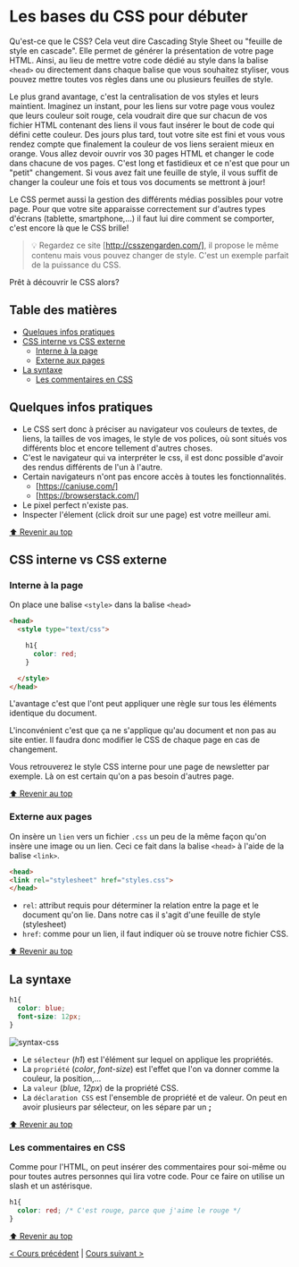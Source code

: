 <!-- omit in toc -->
# Les bases du CSS pour débuter

Qu'est-ce que le CSS? Cela veut dire Cascading Style Sheet ou "feuille de style en cascade". Elle permet de générer la présentation de votre page HTML. Ainsi, au lieu de mettre votre code dédié au style dans la balise `<head>` ou directement dans chaque balise que vous souhaitez styliser, vous pouvez mettre toutes vos règles dans une ou plusieurs feuilles de style.

Le plus grand avantage, c'est la centralisation de vos styles et leurs maintient. Imaginez un instant, pour les liens sur votre page vous voulez que leurs couleur soit rouge, cela voudrait dire que sur chacun de vos fichier HTML contenant des liens il vous faut insérer le bout de code qui défini cette couleur. Des jours plus tard, tout votre site est fini et vous vous rendez compte que finalement la couleur de vos liens seraient mieux en orange. Vous allez devoir ouvrir vos 30 pages HTML et changer le code dans chacune de vos pages. C'est long et fastidieux et ce n'est que pour un "petit" changement. Si vous avez fait une feuille de style, il vous suffit de changer la couleur une fois et tous vos documents se mettront à jour!

Le CSS permet aussi la gestion des différents médias possibles pour votre page. Pour que votre site apparaisse correctement sur d'autres types d'écrans (tablette, smartphone,...) il faut lui dire comment se comporter, c'est encore là que le CSS brille!

> :bulb: Regardez ce site [http://csszengarden.com/], il propose le même contenu mais vous pouvez changer de style. C'est un exemple parfait de la puissance du CSS.

Prêt à découvrir le CSS alors?

<!-- omit in toc -->
## Table des matières

- [Quelques infos pratiques](#quelques-infos-pratiques)
- [CSS interne vs CSS externe](#css-interne-vs-css-externe)
  - [Interne à la page](#interne-à-la-page)
  - [Externe aux pages](#externe-aux-pages)
- [La syntaxe](#la-syntaxe)
  - [Les commentaires en CSS](#les-commentaires-en-css)

## Quelques infos pratiques

- Le CSS sert donc à préciser au navigateur vos couleurs de textes, de liens, la tailles de vos images, le style de vos polices, où sont situés vos différents bloc et encore tellement d'autres choses.
- C'est le navigateur qui va interpréter le css, il est donc possible d'avoir des rendus différents de l'un à l'autre.
- Certain navigateurs n'ont pas encore accès à toutes les fonctionnalités.
  - [https://caniuse.com/]
  - [https://browserstack.com/]
- Le pixel perfect n'existe pas.
- Inspecter l'élement (click droit sur une page) est votre meilleur ami.

[:arrow_up: Revenir au top](#table-des-matières)

## CSS interne vs CSS externe

### Interne à la page

On place une balise `<style>` dans la balise `<head>`

```html
<head>
  <style type="text/css">

    h1{
      color: red;
    }

  </style>
</head>
```

L'avantage c'est que l'ont peut appliquer une règle sur tous les  éléments identique du document.

L'inconvénient c'est que ça ne s'applique qu'au document et non pas au site entier. Il faudra donc modifier le CSS de chaque page en cas de changement.

Vous retrouverez le style CSS interne pour une page de newsletter par exemple. Là on est certain qu'on a pas besoin d'autres page.

[:arrow_up: Revenir au top](#table-des-matières)

### Externe aux pages

On insère un `lien` vers un fichier `.css` un peu de la même façon qu'on insère une image ou un lien. Ceci ce fait dans la balise `<head>` à l'aide de la balise `<link>`.

```html
<head>
<link rel="stylesheet" href="styles.css">
</head>
```

- `rel`: attribut requis pour déterminer la relation entre la page et le document qu'on lie. Dans notre cas il s'agit d'une feuille de style (stylesheet)
- `href`: comme pour un lien, il faut indiquer où se trouve notre fichier CSS.

[:arrow_up: Revenir au top](#table-des-matières)

## La syntaxe

```css
h1{
  color: blue;
  font-size: 12px;
}
```

![syntax-css](https://www.w3schools.com/css/img_selector.gif)

- Le `sélecteur` (*h1*) est l'élément sur lequel on applique les propriétés.
- La `propriété` (*color*, *font-size*) est l'effet que l'on va donner comme la couleur, la position,...
- La `valeur` (*blue*, *12px*) de la propriété CSS.
- La `déclaration CSS` est l'ensemble de propriété et de valeur. On peut en avoir plusieurs par sélecteur, on les sépare par un **;**

[:arrow_up: Revenir au top](#table-des-matières)

### Les commentaires en CSS

Comme pour l'HTML, on peut insérer des commentaires pour soi-même ou pour toutes autres personnes qui lira votre code. Pour ce faire on utilise un slash et un astérisque.

```css
h1{
  color: red; /* C'est rouge, parce que j'aime le rouge */
}
```

[:arrow_up: Revenir au top](#table-des-matières)

[< Cours précédent](04-theorie-html-balises.md) | [Cours suivant >](08-theorie-css-selecteurs.md)